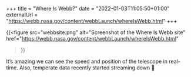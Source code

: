 +++
title = "Where Is Webb?"
date = "2022-01-03T11:05:50+01:00"
externalUrl = "https://webb.nasa.gov/content/webbLaunch/whereIsWebb.html"
+++

{{<figure
  src="webbsite.png"
  alt="Screenshot of the Where Is Webb site"
  href="https://webb.nasa.gov/content/webbLaunch/whereIsWebb.html"
  >}}

It’s amazing we can see the speed and position of the telescope in real-time. Also, temperate data recently started streaming down 💪